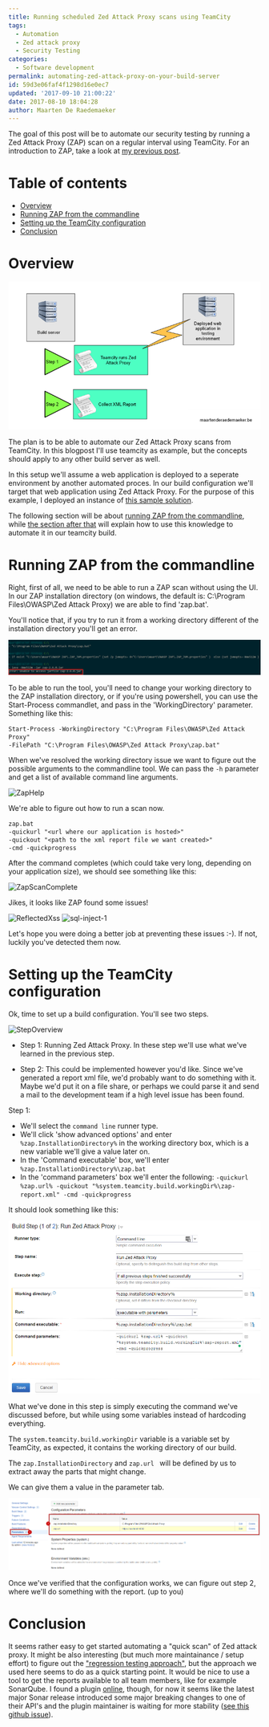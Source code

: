 ```yaml
---
title: Running scheduled Zed Attack Proxy scans using TeamCity
tags:
  - Automation
  - Zed attack proxy
  - Security Testing
categories:
  - Software development
permalink: automating-zed-attack-proxy-on-your-build-server
id: 59d3e06faf4f1298d16e0ec7
updated: '2017-09-10 21:00:22'
date: 2017-08-10 18:04:28
author: Maarten De Raedemaeker
---
```

The goal of this post will be to automate our security testing by running a Zed Attack Proxy (ZAP) scan on a regular interval using TeamCity. For an introduction to ZAP, take a look at [my previous post](/2017/08/10/getting-started-with-zed-attack-proxy/).

# Table of contents
* [Overview](#overview)
* [Running ZAP from the commandline](#commandline)
* [Setting up the TeamCity configuration](#teamcityconfig)
* [Conclusion](#conclusion)

# <a name="overview"></a> Overview
![ZapTeamCityOverview](/images/2017/08/10/ZapTeamCityOverview.png)

The plan is to be able to automate our Zed Attack Proxy scans from TeamCity. In this blogpost I'll use teamcity as example, but the concepts should apply to any other build server as well.

In this setup we'll assume a web application is deployed to a seperate environment by another automated proces. In our build configuration we'll target that web application using Zed Attack Proxy. For the purpose of this example, I deployed an instance of [this sample solution](https://github.com/maartenderaedemaeker/Automated-SecurityTesting-Demo/tree/vulnerabilities-example).

The following section will be about [running ZAP from the commandline](#commandline), while [the section after that](#teamcityconfig) will explain how to use this knowledge to automate it in our teamcity build.
# <a name="commandline"></a> Running ZAP from the commandline
Right, first of all, we need to be able to run a ZAP scan without using the UI.
In our ZAP installation directory (on windows, the default is: C:\Program Files\OWASP\Zed Attack Proxy) we are able to find 'zap.bat'.

You'll notice that, if you try to run it from a working directory different of the installation directory you'll get an error.

![ZapCmdErrorWorkingDirectory](/images/2017/08/10/ZapCmdErrorWorkingDirectory.png)

To be able to run the tool, you'll need to change your working directory to the ZAP installation directory, or if you're using powershell, you can use the Start-Process commandlet, and pass in the 'WorkingDirectory' parameter. Something like this:

```
Start-Process -WorkingDirectory "C:\Program Files\OWASP\Zed Attack Proxy"
-FilePath "C:\Program Files\OWASP\Zed Attack Proxy\zap.bat"
```

When we've resolved the working directory issue we want to figure out the possible arguments to the commandline tool.
We can pass the ```-h``` parameter and get a list of available command line arguments.

![ZapHelp](/images/2017/08/10/ZapHelp.png)

We're able to figure out how to run a scan now.

```
zap.bat
-quickurl "<url where our application is hosted>" 
-quickout "<path to the xml report file we want created>"
-cmd -quickprogress
```

After the command completes (which could take very long, depending on your application size), we should see something like this:

![ZapScanComplete](/images/2017/08/10/ZapScanComplete.png)

Jikes, it looks like ZAP found some issues!

![ReflectedXss](/images/2017/08/10/ReflectedXss.png)
![sql-inject-1](/images/2017/08/10/sql-inject-1.png)

Let's hope you were doing a better job at preventing these issues :-). If not, luckily you've detected them now.
# <a name="teamcityconfig"></a> Setting up the TeamCity configuration
Ok, time to set up a build configuration.
You'll see two steps.

![StepOverview](/images/2017/08/10/StepOverview.png)

* Step 1: Running Zed Attack Proxy. In these step we'll use what we've learned in the previous step.

* Step 2: This could be implemented however you'd like. Since we've generated a report xml file, we'd probably want to do something with it. Maybe we'd put it on a file share, or perhaps we could parse it and send a mail to the development team if a high level issue has been found.

Step 1:
* We'll select the ```command line``` runner type.
* We'll click 'show advanced options' and enter ```%zap.InstallationDirectory%``` in the working directory box, which is a new variable we'll give a value later on.
* In the 'Command executable' box, we'll enter ```%zap.InstallationDirectory%\zap.bat```
* In the 'command parameters' box we'll enter the following: ```-quickurl %zap.url% -quickout "%system.teamcity.build.workingDir%\zap-report.xml" -cmd -quickprogress```

It should look something like this:

![Step1](/images/2017/08/10/Step1.png)

What we've done in this step is simply executing the command we've discussed before, but while using some variables instead of hardcoding everything.

The ```system.teamcity.build.workingDir``` variable is a variable set by TeamCity, as expected, it contains the working directory of our build. 

The ```zap.InstallationDirectory``` and ```zap.url ``` will be defined by us to extract away the parts that might change.

We can give them a value in the parameter tab.

![ParameterConfig](/images/2017/08/10/ParameterConfig.png)

Once we've verified that the configuration works, we can figure out step 2, where we'll do something with the report. (up to you)

# <a name="conclusion"></a> Conclusion
It seems rather easy to get started automating a "quick scan" of Zed attack proxy.
It might be also interesting (but much more maintainance / setup effort) to figure out the ["regression testing approach"](https://github.com/zaproxy/zaproxy/wiki/SecRegTests), but the approach we used here seems to do as a quick starting point.
It would be nice to use a tool to get the reports available to all team members, like for example SonarQube. I found a plugin [online](https://github.com/stevespringett/zap-sonar-plugin), though, for now it seems like the latest major Sonar release introduced some major breaking changes to one of their API's and the plugin maintainer is waiting for more stability ([see this github issue](https://github.com/stevespringett/zap-sonar-plugin/issues/7)).